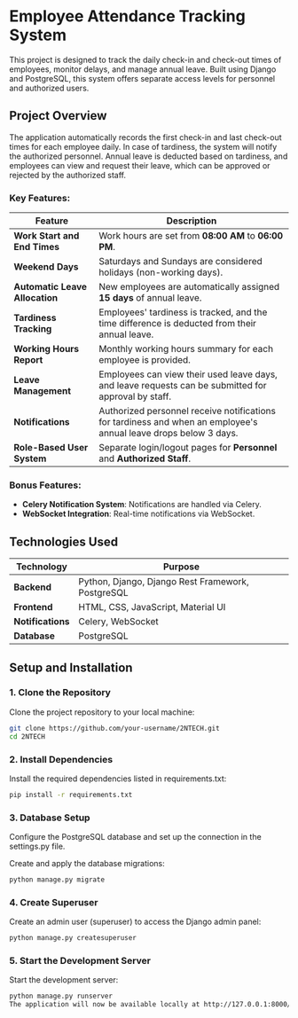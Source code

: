 # Employee Attendance Tracking System

This project is designed to track the daily check-in and check-out times of employees, monitor delays, and manage annual leave. Built using Django and PostgreSQL, this system offers separate access levels for personnel and authorized users.

## Project Overview

The application automatically records the first check-in and last check-out times for each employee daily. In case of tardiness, the system will notify the authorized personnel. Annual leave is deducted based on tardiness, and employees can view and request their leave, which can be approved or rejected by the authorized staff.

### Key Features:

| **Feature**                    | **Description**                                                                                                      |
| ------------------------------ | -------------------------------------------------------------------------------------------------------------------- |
| **Work Start and End Times**    | Work hours are set from **08:00 AM** to **06:00 PM**.                                                                  |
| **Weekend Days**                | Saturdays and Sundays are considered holidays (non-working days).                                                     |
| **Automatic Leave Allocation**  | New employees are automatically assigned **15 days** of annual leave.                                                |
| **Tardiness Tracking**          | Employees' tardiness is tracked, and the time difference is deducted from their annual leave.                         |
| **Working Hours Report**        | Monthly working hours summary for each employee is provided.                                                         |
| **Leave Management**            | Employees can view their used leave days, and leave requests can be submitted for approval by staff.                  |
| **Notifications**               | Authorized personnel receive notifications for tardiness and when an employee's annual leave drops below 3 days.       |
| **Role-Based User System**      | Separate login/logout pages for **Personnel** and **Authorized Staff**.                                               |

### Bonus Features:
- **Celery Notification System**: Notifications are handled via Celery.
- **WebSocket Integration**: Real-time notifications via WebSocket.

## Technologies Used

| **Technology**              | **Purpose**                                                                                                           |
| --------------------------- | --------------------------------------------------------------------------------------------------------------------- |
| **Backend**                 | Python, Django, Django Rest Framework, PostgreSQL                                                                     |
| **Frontend**                | HTML, CSS, JavaScript, Material UI                                                                                     |
| **Notifications**           | Celery, WebSocket                                                                                                     |
| **Database**                | PostgreSQL                                                                                                            |

## Setup and Installation

### 1. Clone the Repository

Clone the project repository to your local machine:

```bash
git clone https://github.com/your-username/2NTECH.git
cd 2NTECH
```

### 2. Install Dependencies
Install the required dependencies listed in requirements.txt:


```bash
pip install -r requirements.txt
```

### 3. Database Setup
Configure the PostgreSQL database and set up the connection in the settings.py file.

Create and apply the database migrations:
```bash
python manage.py migrate
```

### 4. Create Superuser
Create an admin user (superuser) to access the Django admin panel:
```bash
python manage.py createsuperuser
```

### 5. Start the Development Server
Start the development server:
```bash
python manage.py runserver
The application will now be available locally at http://127.0.0.1:8000/.
```



